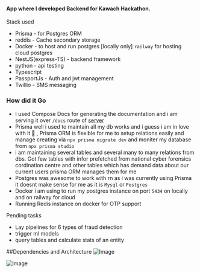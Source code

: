 #### App where I developed Backend for Kawach Hackathon.

Stack used

- Prisma - for Postgres ORM
- reddis - Cache secondary storage
- Docker - to host and run postgres [locally only] `railway` for hosting cloud postgres
- NestJS(express-TS) - backend framework
- python - api testing
- Typescript
- PassportJs - Auth and jwt management
- Twillio - SMS messaging

### How did it Go

- I used Compose Docs for generating the documentation and i am serving it over `/docs` route of [server](https://kawach-hackathonbackend-production.up.railway.app/)
- Prisma well i used to maintain all my db works and i guess i am in love with it 🥰 , Prisma ORM is flexible for me to setup relations easily and manage creating via `npx prisma migrate dev` and moniter my database from `npx prisma studio`
- i am maintaining several tables and several many to many relations from dbs. Got few tables with infor prefetched from national cyber forensics cordination centre and other tables which has demand data about our current users prisma ORM manages them for me
- Postgres was awesome to work with rn as i was currently using Prisma it doesnt make sense for me as it is `Mysql` or `Postgres`
- Docker i am using to run my postgres instance on port `5434` on locally and on railway for cloud
- Running Redis instance on docker for OTP support

Pending tasks

- Lay pipelines for 6 types of fraud detection
- trigger ml models
- query tables and calculate stats of an entity

##Dependencies and Architecture
![Image](./graph/dependencies.svg)

![Image](./modules/AppModule/dependencies.svg)
